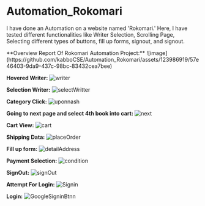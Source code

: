 # Automation_Rokomari
<p>I have done an Automation  on a website named 'Rokomari.' Here, I have tested different functionalities like Writer Selection, Scrolling Page, Selecting different types of buttons, fill up forms, signout, and signout. </p>
**Overview Report Of Rokomari Automation Project:**
![image](https://github.com/kabboCSE/Automation_Rokomari/assets/123986919/57e46403-9da9-437c-98bc-83432cea7bee)

**Hovered Writer:**
![writer](https://github.com/kabboCSE/Automation_Rokomari/assets/123986919/39273b31-24ae-4fda-a85b-9749a235e966)

**Selection Writer:**
![selectWritter](https://github.com/kabboCSE/Automation_Rokomari/assets/123986919/3ae227be-4d1a-42b6-a3b5-c5da3a30aaee)

**Category Click:**
![uponnash](https://github.com/kabboCSE/Automation_Rokomari/assets/123986919/b6e2d2b4-b41f-44df-afd3-bd278d39e21a)

**Going to next page and select 4th book into cart:**
![next](https://github.com/kabboCSE/Automation_Rokomari/assets/123986919/b914fe6c-0f59-419f-b498-7a0576d33d7f)

**Cart View:**
![cart](https://github.com/kabboCSE/Automation_Rokomari/assets/123986919/bc54389b-1354-4153-abb5-0ebb5e552cd0)

**Shipping Data:**
![placeOrder](https://github.com/kabboCSE/Automation_Rokomari/assets/123986919/078b566c-b015-4745-b373-2bfad7699a12)

**Fill up form:**
![detailAddress](https://github.com/kabboCSE/Automation_Rokomari/assets/123986919/5684240a-1f40-47a0-adcb-e29b9dc37f77)

**Payment Selection:**
![condition](https://github.com/kabboCSE/Automation_Rokomari/assets/123986919/01d1f109-5c37-49de-bd6c-2504c8324682)

**SignOut:**
![signOut](https://github.com/kabboCSE/Automation_Rokomari/assets/123986919/14b1f6ac-b371-4dd4-a222-c2cb560a5c3d)

**Attempt For Login:**
![Signin](https://github.com/kabboCSE/Automation_Rokomari/assets/123986919/f30febe0-cc00-4079-9d3d-f7aeb445c6bb)

**Login:**
![GoogleSigninBtnn](https://github.com/kabboCSE/Automation_Rokomari/assets/123986919/fd4ac8c1-a8c5-4592-9fcd-0ad352a6d3f9)


